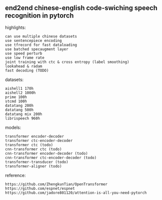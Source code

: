 ## end2end chinese-english code-swiching speech recognition in pytorch

highlights:
    
    can use multiple chinese datasets 
    use sentencepiece encoding 
    use tfrecord for fast dataloading
    use batched specaugment layer 
    use speed perturb
    use low frame rate
    joint training with ctc & cross entropy (label smoothing)
    lookahead & radam
    fast decoding (TODO)
    

datasets:
    
    aishell1 170h
    aishell2 1000h
    prime 100h
    stcmd 100h
    datatang 200h
    datatang 500h
    datatang mix 200h 
    librispeech 960h

models:
        
    transformer encoder-decoder 
    transformer ctc-encoder-decoder 
    transformer ctc (todo)
    cnn-transformer ctc (todo)
    cnn-transformer encoder-decoder (todo)
    cnn-transformer ctc-encoder-decoder (todo)
    transformer-transducer (todo)
    transformer-aligner (todo)

reference:

    https://github.com/ZhengkunTian/OpenTransformer
    https://github.com/espnet/espnet
    https://github.com/jadore801120/attention-is-all-you-need-pytorch
    